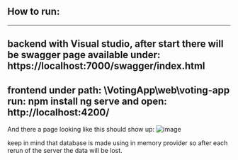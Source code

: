 ## How to run:
---
backend with Visual studio, after start there will be swagger page available under: https://localhost:7000/swagger/index.html
---
frontend under path: \VotingApp\web\voting-app 
run:
npm install
ng serve 
and open: http://localhost:4200/
---
And there a page looking like this should show up:
![image](https://github.com/user-attachments/assets/b9dcc608-9dd6-4ead-ac39-628b470adabf)

keep in mind that database is made using in memory provider so after each rerun of the server the data will be lost.
